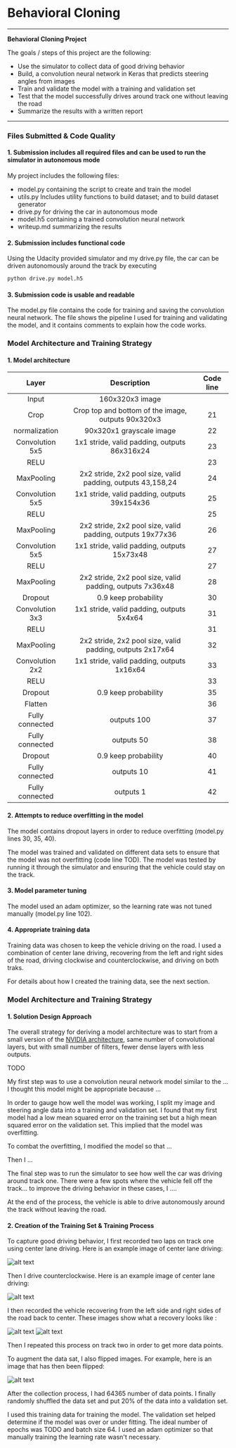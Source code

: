 # **Behavioral Cloning** 

---

**Behavioral Cloning Project**

The goals / steps of this project are the following:
* Use the simulator to collect data of good driving behavior
* Build, a convolution neural network in Keras that predicts steering angles from images
* Train and validate the model with a training and validation set
* Test that the model successfully drives around track one without leaving the road
* Summarize the results with a written report


[//]: # (Image References)

[image1]: ./writeup_imgs/1.jpg "Clockwise"
[image2]: ./writeup_imgs/2.jpg "Counterclockwise"
[image3]: ./writeup_imgs/3.jpg "Right recovery"
[image4]: ./writeup_imgs/4.jpg "Left recovery"
[image5]: ./writeup_imgs/5.jpg "Flip"

---
### Files Submitted & Code Quality

#### 1. Submission includes all required files and can be used to run the simulator in autonomous mode

My project includes the following files:
* model.py containing the script to create and train the model
* utils.py Includes utility functions to build dataset; and to build dataset generator
* drive.py for driving the car in autonomous mode
* model.h5 containing a trained convolution neural network 
* writeup.md summarizing the results

#### 2. Submission includes functional code
Using the Udacity provided simulator and my drive.py file, the car can be driven autonomously around the track by executing 
```sh
python drive.py model.h5
```

#### 3. Submission code is usable and readable

The model.py file contains the code for training and saving the convolution neural network. The file shows the pipeline I used for training and validating the model, and it contains comments to explain how the code works.

### Model Architecture and Training Strategy

#### 1. Model architecture

| Layer           |     Description                                            | Code line |
|:---------------:|:----------------------------------------------------------:|:--:| 
| Input           | 160x320x3 image                                            | |
| Crop            | Crop top and bottom of the image, outputs 90x320x3         | 21 |
| normalization   | 90x320x1 grayscale image                                   | 22 |
| Convolution 5x5 | 1x1 stride, valid padding, outputs 86x316x24               | 23 |
| RELU            |                                                            | 23 |
| MaxPooling      | 2x2 stride, 2x2 pool size, valid padding, outputs 43,158,24| 24 |
| Convolution 5x5 | 1x1 stride, valid padding, outputs 39x154x36               | 25 |
| RELU            |                                                            | 25 |
| MaxPooling      | 2x2 stride, 2x2 pool size, valid padding, outputs 19x77x36 | 26 |
| Convolution 5x5 | 1x1 stride, valid padding, outputs 15x73x48                | 27 |
| RELU            |                                                            | 27 |
| MaxPooling      | 2x2 stride, 2x2 pool size, valid padding, outputs 7x36x48  | 28 |
| Dropout         | 0.9 keep probability                                       | 30 |
| Convolution 3x3 | 1x1 stride, valid padding, outputs 5x4x64                  | 31 |
| RELU            |                                                            | 31 |
| MaxPooling      | 2x2 stride, 2x2 pool size, valid padding, outputs 2x17x64  | 32 |
| Convolution 2x2 | 1x1 stride, valid padding, outputs 1x16x64                 | 33 |
| RELU            |                                                            | 33 |
| Dropout         | 0.9 keep probability                                       | 35 |
| Flatten         |                                                            | 36 |
| Fully connected | outputs 100                                                | 37 |
| Fully connected | outputs 50                                                 | 38 |
| Dropout         | 0.9 keep probability                                       | 40 |
| Fully connected | outputs 10                                                 | 41 |
| Fully connected | outputs 1                                                  | 42 |


#### 2. Attempts to reduce overfitting in the model

The model contains dropout layers in order to reduce overfitting (model.py lines 30, 35, 40). 

The model was trained and validated on different data sets to ensure that the model was not overfitting (code line TOD). The model was tested by running it through the simulator and ensuring that the vehicle could stay on the track.

#### 3. Model parameter tuning

The model used an adam optimizer, so the learning rate was not tuned manually (model.py line 102).

#### 4. Appropriate training data

Training data was chosen to keep the vehicle driving on the road. I used a combination of center lane driving, recovering from the left and right sides of the road, driving clockwise and counterclockwise, and driving on both traks.

For details about how I created the training data, see the next section. 

### Model Architecture and Training Strategy

#### 1. Solution Design Approach

The overall strategy for deriving a model architecture was to start from a small version of the [NVIDIA architecture](https://devblogs.nvidia.com/parallelforall/deep-learning-self-driving-cars/), same number of convolutional layers, but with small number of filters, fewer dense layers with less outputs.

TODO

My first step was to use a convolution neural network model similar to the ... I thought this model might be appropriate because ...

In order to gauge how well the model was working, I split my image and steering angle data into a training and validation set. I found that my first model had a low mean squared error on the training set but a high mean squared error on the validation set. This implied that the model was overfitting. 

To combat the overfitting, I modified the model so that ...

Then I ... 

The final step was to run the simulator to see how well the car was driving around track one. There were a few spots where the vehicle fell off the track... to improve the driving behavior in these cases, I ....

At the end of the process, the vehicle is able to drive autonomously around the track without leaving the road.

#### 2. Creation of the Training Set & Training Process

To capture good driving behavior, I first recorded two laps on track one using center lane driving. Here is an example image of center lane driving:

![alt text][image1]

Then I drive counterclockwise. Here is an example image of center lane driving:

![alt text][image2]

I then recorded the vehicle recovering from the left side and right sides of the road back to center. These images show what a recovery looks like :

![alt text][image3]
![alt text][image4]

Then I repeated this process on track two in order to get more data points.

To augment the data sat, I also flipped images. For example, here is an image that has then been flipped:

![alt text][image5]

After the collection process, I had 64365 number of data points. I finally randomly shuffled the data set and put 20% of the data into a validation set. 

I used this training data for training the model. The validation set helped determine if the model was over or under fitting. The ideal number of epochs was TODO and batch size 64. I used an adam optimizer so that manually training the learning rate wasn't necessary.
